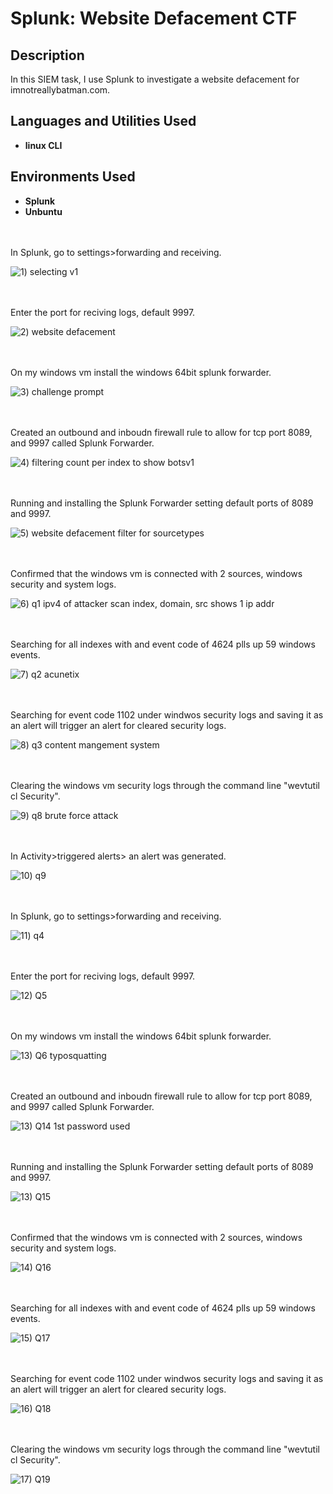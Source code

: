 # Splunk: Website Defacement CTF

<h2>Description</h2>
In this SIEM task, I use Splunk to investigate a website defacement for imnotreallybatman.com. 

<h2>Languages and Utilities Used</h2>

- <b>linux CLI</b>

<h2>Environments Used </h2>

- <b>Splunk</b>
- <b>Unbuntu</b> 

<br />
<br />
In Splunk, go to settings>forwarding and receiving. 

![1) selecting v1](https://github.com/user-attachments/assets/4d849016-70eb-4c13-8e74-2a0ccdb1a483)

<br />
<br />
Enter the port for reciving logs, default 9997.

![2) website defacement](https://github.com/user-attachments/assets/188c97dc-7d88-4bf3-8d08-12045b7c93c5)

<br />
<br />  
On my windows vm install the windows 64bit splunk forwarder.

![3) challenge prompt](https://github.com/user-attachments/assets/ca8fe5d5-cd93-480f-9e1b-d8be82784944)

<br />
<br />
Created an outbound and inboudn firewall rule to allow for tcp port 8089, and 9997 called Splunk Forwarder.

![4) filtering count per index to show botsv1](https://github.com/user-attachments/assets/daf9a36d-b0c9-4440-8dea-15377489f322)

<br />
<br />
Running and installing the Splunk Forwarder setting default ports of 8089 and 9997. 

![5) website defacement filter for sourcetypes](https://github.com/user-attachments/assets/fd6995b0-7093-47c0-b134-6311c55798e4)

<br />
<br />
Confirmed that the windows vm is connected with 2 sources, windows security and system logs. 

![6) q1 ipv4 of attacker scan index, domain, src shows 1 ip addr](https://github.com/user-attachments/assets/317c318c-fbdd-45e7-9e41-66fc44c4c03d)

<br />
<br />  
Searching for all indexes with and event code of 4624 plls up 59 windows events. 

![7) q2 acunetix ](https://github.com/user-attachments/assets/6a205d48-6e1f-47b5-a373-7810d9b66544)

<br />
<br />  
Searching for event code 1102 under windwos security logs and saving it as an alert will trigger an alert for cleared security logs. 

![8) q3 content mangement system ](https://github.com/user-attachments/assets/d057a476-6cec-4f6a-959e-9ae22743e376)

<br />
<br />
Clearing the windows vm security logs through the command line "wevtutil cl Security".

![9) q8 brute force attack](https://github.com/user-attachments/assets/0408d464-d4e2-42fa-8b9d-fb74b1203c65)

<br />
<br />  
In Activity>triggered alerts> an alert was generated. 

![10) q9 ](https://github.com/user-attachments/assets/11393ab9-ce93-4403-8b49-8de89c5d5ebb)

<br />
<br />  
In Splunk, go to settings>forwarding and receiving. 

![11) q4](https://github.com/user-attachments/assets/445ea7ab-01a6-4122-935a-7ee77c978c5a)

<br />
<br />
Enter the port for reciving logs, default 9997.

![12) Q5](https://github.com/user-attachments/assets/4233f461-3380-41c5-a187-9b1912e1a571)

<br />
<br />  
On my windows vm install the windows 64bit splunk forwarder.

![13) Q6 typosquatting](https://github.com/user-attachments/assets/e3d8bcc8-86ef-4ba0-9007-26f4a1a0fde0)

<br />
<br />
Created an outbound and inboudn firewall rule to allow for tcp port 8089, and 9997 called Splunk Forwarder.

![13) Q14 1st password used](https://github.com/user-attachments/assets/90ea793a-e159-46ea-9c10-4bc80d9ef67c)

<br />
<br />
Running and installing the Splunk Forwarder setting default ports of 8089 and 9997. 

![13) Q15](https://github.com/user-attachments/assets/ccee99ee-a5af-42f3-a88a-b567e6b9ba1f)

<br />
<br />
Confirmed that the windows vm is connected with 2 sources, windows security and system logs. 

![14) Q16](https://github.com/user-attachments/assets/227a5533-21d6-4d90-95f6-fc17a840e7d3)

<br />
<br />  
Searching for all indexes with and event code of 4624 plls up 59 windows events. 

![15) Q17](https://github.com/user-attachments/assets/7beb39b5-1148-47be-b951-6cad943cd2fa)

<br />
<br />  
Searching for event code 1102 under windwos security logs and saving it as an alert will trigger an alert for cleared security logs. 

![16) Q18](https://github.com/user-attachments/assets/5f17a841-2228-43ba-a158-3016899f1d61)

<br />
<br />
Clearing the windows vm security logs through the command line "wevtutil cl Security".

![17) Q19](https://github.com/user-attachments/assets/192aeb57-5371-4f33-a8a8-640cab9af5f0)

<br />
<br />  
